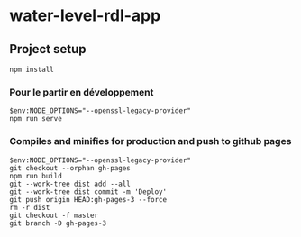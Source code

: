 # water-level-rdl-app

## Project setup
```
npm install
```

### Pour le partir en développement
```
$env:NODE_OPTIONS="--openssl-legacy-provider"
npm run serve
```

### Compiles and minifies for production and push to github pages
```
$env:NODE_OPTIONS="--openssl-legacy-provider"
git checkout --orphan gh-pages
npm run build
git --work-tree dist add --all
git --work-tree dist commit -m 'Deploy'
git push origin HEAD:gh-pages-3 --force
rm -r dist
git checkout -f master
git branch -D gh-pages-3
```

